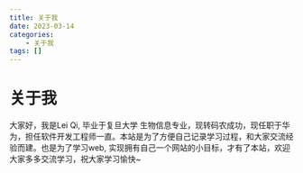 ```yaml
---
title: 关于我
date: 2023-03-14
categories: 
	- 关于我
tags: []
---
```


# 关于我

大家好，我是Lei Qi, 毕业于复旦大学 生物信息专业，现转码农成功，现任职于华为，担任软件开发工程师一直。本站是为了方便自己记录学习过程，和大家交流经验而建。也是为了学习web, 实现拥有自己一个网站的小目标，才有了本站，欢迎大家多多交流学习，祝大家学习愉快~
